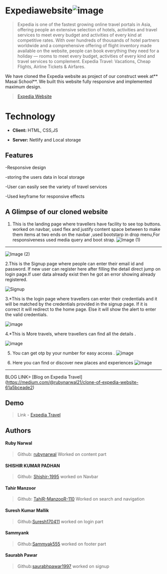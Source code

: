 # Expediawebsite![image](https://www.expedia.co.in/_dms/header/logo.svg?locale=en_GB&siteid=27&2)


> Expedia is one of the fastest growing online travel portals in Asia, offering people an extensive selection of hotels, activities and travel services to meet every budget and activities of every kind at competitive rates. With over hundreds of thousands of hotel partners worldwide and a comprehensive offering of flight inventory made available on the website, people can book everything they need for a holiday — rooms to meet every budget, activities of every kind and travel services to complement. Expedia Travel: Vacations, Cheap Flights, Airline Tickets & Airfares.

We have cloned the Expedia website as project of our construct week at** Masai School**. We built this website fully responsive and implemented maximum design.
> 
> [Expedia Website](https://expedia-masai.netlify.app/)
 

  
# Technology


- **Client:** HTML, CSS,JS

- **Server:** Netlify and Local storage




  
## Features

-Responsive design

-storing the users data in local storage

-User can easily see the variety of travel services

-Used keyframe for responsive effects
 



## A Glimpse of our cloned website

   1. This is the landing page where travellers have facility to see top buttons.
       worked on navbar, used flex and justify content space between to make them items at 
       two ends on the navbar ,used bootstarp in drop menu,For responsiveness used media query and boot strap.
![Image (1)](https://miro.medium.com/max/875/1*tpGDAseQaPIatn_Ewoj1Vg.png)
*******************************************************************************

![Image (2)](https://miro.medium.com/max/875/1*T3xZx2G1r7OJhafRFwZwlw.png)



2.This is the Signup page where people can enter their email id and password. If new user can register here after filling the detail direct jump on login page.If user data already exist then he got an error showing already registered. 
    
![Signup](https://miro.medium.com/max/875/1*EvjBBKzEHTadwNFW3htYpg.png)


   3.*This is the login page where travellers can enter their credentials and it will be matched by the credentials provided in the signup page. If it is correct it will redirect to the home page. Else it will show the alert to enter the valid credentials. 
    
![image](https://miro.medium.com/max/875/1*Id06dWN-Yy2DGxJM1HQdiw.png)



   4.*This is More travels, where travellers can find all the details .
   
![image](https://miro.medium.com/max/875/1*tkwNrZgmnNurdRXKX2nz3g.png)


   
    
   5. You can get otp by your number for easy access .
![image](https://miro.medium.com/max/875/1*-L3fwe4HXIoNEAwAqAVUKA.png)

    

  
 

   6. Here you can find or discover new places and experiences
![image](https://miro.medium.com/max/875/1*qv4iNwvA9Sue6w5AiZlo-Q.png)

***********************************************************************



BLOG LINK> [Blog on Expedia Travel] (https://medium.com/@rubynarwal21/clone-of-expedia-website-61a5bceade2)


 

  
## Demo

>Link - [Expedia Travel](https://expedia-masai.netlify.app/)


  
## Authors

#### Ruby Narwal
> Github: [rubynarwal](https://github.com/rubynarwal)
Worked on content part

#### SHISHIR KUMAR PADHAN
> Github: [Shishir-1995](https://github.com/Shishir-1995)
worked on Navbar 

#### Tahir Manzoor
> Github: [TahiR-ManzooR-110](https://github.com/TahiR-ManzooR-110)
Worked on search and navigation
#### Suresh Kumar Mallik
>Github:[Suresh170411](https://github.com/Suresh170411)
worked on login part
#### Sammyank
>Github:[Sammyak555](https://github.com/Sammyak555)
worked on footer part
#### Saurabh Pawar
>Github:[saurabhpawar1997](http://saurabhpawar1997/)
worked on signup 


